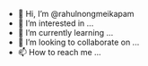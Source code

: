 - 👋 Hi, I’m @rahulnongmeikapam
- 👀 I’m interested in ...
- 🌱 I’m currently learning ...
- 💞️ I’m looking to collaborate on ...
- 📫 How to reach me ...

<!---
rahulnongmeikapam/rahulnongmeikapam is a ✨ special ✨ repository because its `README.md` (this file) appears on your GitHub profile.
You can click the Preview link to take a look at your changes.
--->
